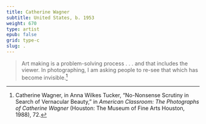 ```yaml
---
title: Catherine Wagner
subtitle: United States, b. 1953
weight: 670
type: artist
epub: false
grid: type-c
slug: .
---
```


>Art making is a problem-solving process . . . and that includes the viewer. In photographing, I am asking people to re-see that which has become invisible.[^1]

[^1]: Catherine Wagner, in Anna Wilkes Tucker, “No-Nonsense Scrutiny in Search of Vernacular Beauty,” in *American Classroom: The Photographs of Catherine Wagner* (Houston: The Museum of Fine Arts Houston, 1988), 72.
